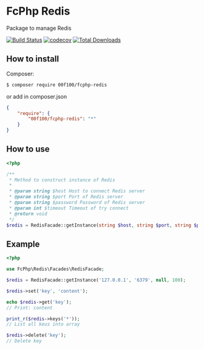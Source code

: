 # FcPhp Redis

Package to manage Redis

[![Build Status](https://travis-ci.org/00F100/fcphp-redis.svg?branch=master)](https://travis-ci.org/00F100/fcphp-redis) [![codecov](https://codecov.io/gh/00F100/fcphp-redis/branch/master/graph/badge.svg)](https://codecov.io/gh/00F100/fcphp-redis) [![Total Downloads](https://poser.pugx.org/00F100/fcphp-redis/downloads)](https://packagist.org/packages/00F100/fcphp-redis)

## How to install

Composer:
```sh
$ composer require 00f100/fcphp-redis
```

or add in composer.json
```json
{
	"require": {
		"00f100/fcphp-redis": "*"
	}
}
```

## How to use

```php
<?php

/**
 * Method to construct instance of Redis
 *
 * @param string $host Host to connect Redis server
 * @param string $port Port of Redis server
 * @param string $password Password of Redis server
 * @param int $timeout Timeout of try connect
 * @return void
 */
$redis = RedisFacade::getInstance(string $host, string $port, string $password = null, int $timeout = 100);

```

## Example

```php
<?php

use FcPhp\Redis\Facades\RedisFacade;

$redis = RedisFacade::getInstance('127.0.0.1', '6379', null, 100);

$redis->set('key', 'content');

echo $redis->get('key');
// Print: content

print_r($redis->keys('*'));
// List all keus into array

$redis->delete('key');
// Delete key

```